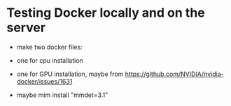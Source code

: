 # Testing Docker locally and on the server
* make two docker files:
* one for cpu installation
* one for GPU installation, maybe from https://github.com/NVIDIA/nvidia-docker/issues/1631

* maybe mim install "mmdet=3.1"